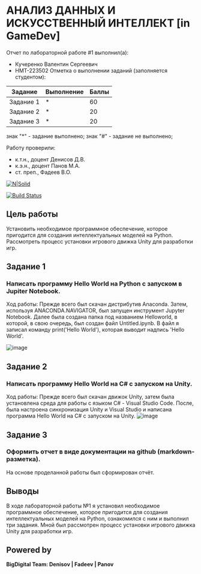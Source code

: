 # АНАЛИЗ ДАННЫХ И ИСКУССТВЕННЫЙ ИНТЕЛЛЕКТ [in GameDev]
Отчет по лабораторной работе #1 выполнил(а):
- Кучеренко Валентин Сергеевич
- НМТ-223502
Отметка о выполнении заданий (заполняется студентом):

| Задание | Выполнение | Баллы |
| ------ | ------ | ------ |
| Задание 1 | * | 60 |
| Задание 2 | * | 20 |
| Задание 3 | * | 20 |

знак "*" - задание выполнено; знак "#" - задание не выполнено;

Работу проверили:
- к.т.н., доцент Денисов Д.В.
- к.э.н., доцент Панов М.А.
- ст. преп., Фадеев В.О.

[![N|Solid](https://cldup.com/dTxpPi9lDf.thumb.png)](https://nodesource.com/products/nsolid)

[![Build Status](https://travis-ci.org/joemccann/dillinger.svg?branch=master)](https://travis-ci.org/joemccann/dillinger)

## Цель работы
Установить необходимое программное обеспечение, которое пригодится для создания интеллектуальных моделей на Python. Рассмотреть процесс установки игрового движка Unity для разработки игр.

## Задание 1
### Написать программу Hello World на Python с запуском в Jupiter Notebook.
Ход работы: 
Прежде всего был скачан дистрибутив Anaconda. Затем, используя ANACONDA.NAVIGATOR, был запущен инструмент Jupyter Notebook. Далее была создана папка под названием Helloworld, в которой, в свою очередь, был создан файл Untitled.ipynb. В файл я записал команду print('Hello World'), которая выводит надпись 'Hello World'.

![image](https://github.com/inspirat94/DA-in-GameDev-lab1/assets/147831419/1ea28201-eccb-4ffb-aa4a-c0ad30db77aa)


## Задание 2
### Написать программу Hello World на C# с запуском на Unity.
Ход работы: 
Прежде всего был скачан движок Unity, затем была установлена среда для работы с языком C# - Visual Studio Code. После, была настроена синхронизация Unity и Visual Studio и написана программа Hello World на C# с запуском на Unity.
![image](https://github.com/inspirat94/DA-in-GameDev-lab1/assets/147831419/6ea61734-215b-4ba1-aaa3-bac8a63c6213)

## Задание 3
### Оформить отчет в виде документации на github (markdown-разметка).
На основе проделанной работы был сформирован отчёт.


## Выводы
В ходе лабораторной работы №1 я установил необходимое программное обеспечение, которое пригодится для создания интеллектуальных моделей на Python, ознакомился с ним и выполнил три задания. Мной был рассмотрен  процесс установки игрового движка Unity для разработки игр.


## Powered by

**BigDigital Team: Denisov | Fadeev | Panov**
